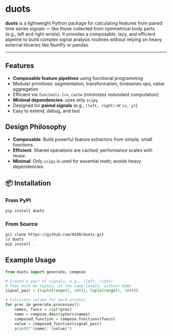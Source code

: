 # duots

**duots** is a lightweight Python package for calculating features from paired time series signals — like those collected from symmetrical body parts (e.g., left and right wrists). It provides a composable, lazy, and efficient pipeline to build complex signal analysis routines without relying on heavy external libraries like NumPy or pandas.

---

## Features
-  **Composable feature pipelines** using functional programming
-  Modular primitives: segmentation, transformation, timeseries ops, value aggregation
-  Efficient via `functools.lru_cache` (minimizes redundant computation)
-  **Minimal dependencies**: uses only `scipy`
-  Designed for **paired signals** (e.g., `(left, right)` or `(x, y)`)
-  Easy to extend, debug, and test

## Design Philosophy
- **Composable**: Build powerful feature extractors from simple, small functions.
- **Efficient**: Shared operations are cached; performance scales with reuse.
- **Minimal**: Only `scipy` is used for essential math; avoids heavy dependencies.

## 📦 Installation
### From PyPI
```bash
pip install duots
```
### From Source
```bash
git clone https://github.com/4d30/duots.git
cd duots
pip install .
```

## Example Usage
```python
from duots import generate, compose

# Create a pair of signals, e.g., (left, right)
# They must be tuples, of the same length, without NaNs
signal_pair = (tuple(range(1, 100)), tuple(range(1, 100)))

# Calculate values for each process
for proc in generate.processes():
    names, funcs = zip(*proc)
    name = compose.descriptors(names)
    composed_function = compose.functions(funcs)
    value = composed_function(signal_pair)
    print(f"{name}: {value}")
```
    



